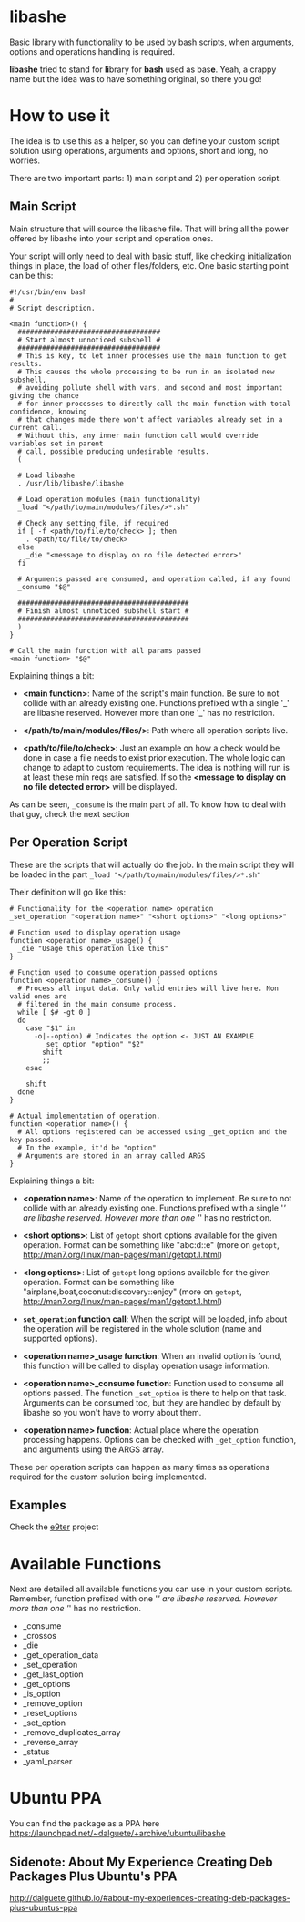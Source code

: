 # libashe
Basic library with functionality to be used by bash scripts, when arguments, options
and operations handling is required.

**libashe** tried to stand for **li**brary for **bash** used as bas**e**. Yeah, a
crappy name but the idea was to have something original, so there you go!

How to use it
=============

The idea is to use this as a helper, so you can define your custom script solution
using operations, arguments and options, short and long, no worries.

There are two important parts: 1) main script and 2) per operation script.

Main Script
-----------

Main structure that will source the libashe file. That will bring all the power
offered by libashe into your script and operation ones.

Your script will only need to deal with basic stuff, like checking initialization
things in place, the load of other files/folders, etc. One basic starting point
can be this:

```
#!/usr/bin/env bash
#
# Script description.

<main function>() {
  ###################################
  # Start almost unnoticed subshell #
  ###################################
  # This is key, to let inner processes use the main function to get results.
  # This causes the whole processing to be run in an isolated new subshell,
  # avoiding pollute shell with vars, and second and most important giving the chance
  # for inner processes to directly call the main function with total confidence, knowing
  # that changes made there won't affect variables already set in a current call.
  # Without this, any inner main function call would override variables set in parent
  # call, possible producing undesirable results.
  (

  # Load libashe
  . /usr/lib/libashe/libashe

  # Load operation modules (main functionality)
  _load "</path/to/main/modules/files/>*.sh"

  # Check any setting file, if required
  if [ -f <path/to/file/to/check> ]; then
    . <path/to/file/to/check>
  else
    _die "<message to display on no file detected error>"
  fi

  # Arguments passed are consumed, and operation called, if any found
  _consume "$@"

  ##########################################
  # Finish almost unnoticed subshell start #
  ##########################################
  )
}

# Call the main function with all params passed
<main function> "$@"
```

Explaining things a bit:

* **\<main function\>**: Name of the script's main function. Be sure to not collide
  with an already existing one. Functions prefixed with a single '\_' are libashe reserved.
  However more than one '\_' has no restriction.

* **\</path/to/main/modules/files/\>**: Path where all operation scripts live.

* **\<path/to/file/to/check\>**: Just an example on how a check would be done in
  case a file needs to exist prior execution. The whole logic can change to adapt
  to custom requirements. The idea is nothing will run is at least these min reqs
  are satisfied. If so the **\<message to display on no file detected error\>** will be displayed.

As can be seen, `_consume` is the main part of all. To know how to deal with that guy,
check the next section

Per Operation Script
--------------------

These are the scripts that will actually do the job. In the main script they will
be loaded in the part `_load "</path/to/main/modules/files/>*.sh"`

Their definition will go like this:

```
# Functionality for the <operation name> operation
_set_operation "<operation name>" "<short options>" "<long options>"

# Function used to display operation usage
function <operation name>_usage() {
  _die "Usage this operation like this"
}

# Function used to consume operation passed options
function <operation name>_consume() {
  # Process all input data. Only valid entries will live here. Non valid ones are
  # filtered in the main consume process.
  while [ $# -gt 0 ]
  do
    case "$1" in
      -o|--option) # Indicates the option <- JUST AN EXAMPLE
        _set_option "option" "$2"
        shift
        ;;
    esac

    shift
  done
}

# Actual implementation of operation.
function <operation name>() {
  # All options registered can be accessed using _get_option and the key passed.
  # In the example, it'd be "option"
  # Arguments are stored in an array called ARGS
}

```

Explaining things a bit:

* **\<operation name\>**: Name of the operation to implement. Be sure to not collide
  with an already existing one. Functions prefixed with a single '_' are libashe reserved.
  However more than one '_' has no restriction.

* **\<short options\>**: List of `getopt` short options available for the given operation.
  Format can be something like "abc:d::e" (more on `getopt`, http://man7.org/linux/man-pages/man1/getopt.1.html)

* **\<long options\>**: List of `getopt` long options available for the given operation.
  Format can be something like "airplane,boat,coconut:discovery::enjoy" (more on `getopt`, http://man7.org/linux/man-pages/man1/getopt.1.html)

* **`set_operation` function call**: When the script will be loaded, info about the
  operation will be registered in the whole solution (name and supported options).

* **\<operation name\>_usage function**: When an invalid option is found, this function
  will be called to display operation usage information.

* **\<operation name\>_consume function**: Function used to consume all options
  passed. The function `_set_option` is there to help on that task. Arguments can
  be consumed too, but they are handled by default by libashe so you won't have
  to worry about them.

* **\<operation name\> function**: Actual place where the operation processing happens.
  Options can be checked with `_get_option` function, and arguments using the ARGS
  array.

These per operation scripts can happen as many times as operations required for the
custom solution being implemented.

Examples
--------

Check the [e9ter](https://github.com/dalguete/eater) project

Available Functions
===================

Next are detailed all available functions you can use in your custom scripts.
Remember, function prefixed with one '_' are libashe reserved. However more than one
'_' has no restriction.

* _consume
* _crossos
* _die
* _get_operation_data
* _set_operation
* _get_last_option
* _get_options
* _is_option
* _remove_option
* _reset_options
* _set_option
* _remove_duplicates_array
* _reverse_array
* _status
* _yaml_parser


Ubuntu PPA
==========

You can find the package as a PPA here https://launchpad.net/~dalguete/+archive/ubuntu/libashe

Sidenote: About My Experience Creating Deb Packages Plus Ubuntu's PPA
---------------------------------------------------------------------

http://dalguete.github.io/#about-my-experiences-creating-deb-packages-plus-ubuntus-ppa

